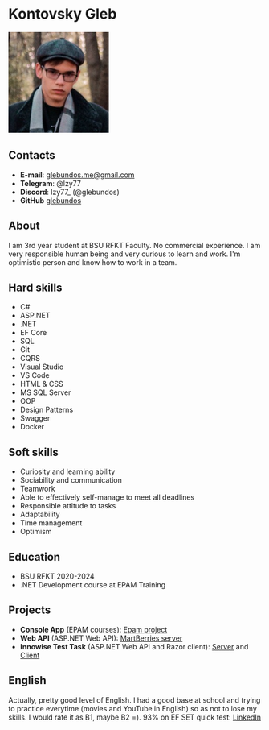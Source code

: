 # Kontovsky Gleb
![my-pic](/img.jpg)

## Contacts
* __E-mail__: glebundos.me@gmail.com
* __Telegram__: @lzy77
* __Discord__: lzy77_ (@glebundos)
* __GitHub__ [glebundos](https://github.com/glebundos)

## About
I am 3rd year student at BSU RFKT Faculty. No commercial experience. I am very responsible human being and very curious to learn and work. I'm optimistic person and know how to work in a team.

## Hard skills
* C#
* ASP.NET
* .NET
* EF Core
* SQL
* Git
* CQRS
* Visual Studio
* VS Code
* HTML & CSS
* MS SQL Server
* OOP
* Design Patterns
* Swagger
* Docker

## Soft skills
* Curiosity and learning ability
* Sociability and communication
* Teamwork
* Able to effectively self-manage to meet all deadlines 
* Responsible attitude to tasks
* Adaptability
* Time management
* Optimism

## Education
* BSU RFKT 2020-2024
* .NET Development course at EPAM Training

## Projects
* __Console App__ (EPAM courses): [Epam project](https://github.com/glebundos/epam-project)
* __Web API__ (ASP.NET Web API): [MartBerries server](https://github.com/glebundos/MartBerries-Server)
* __Innowise Test Task__ (ASP.NET Web API and Razor client): [Server](https://github.com/glebundos/innowise-task-server-ca) and [Client](https://github.com/glebundos/innowise-task-client)

## English
Actually, pretty good level of English. I had a good base at school and trying to practice everytime (movies and YouTube in English) so as not to lose my skills. I would rate it as B1, maybe B2 =). 93% on EF SET quick test: [LinkedIn](https://www.linkedin.com/posts/gleb-kontovsky-315084247_how-does-your-english-compare-take-this-activity-7038530861926952960-486y?utm_source=share&utm_medium=member_desktop)
